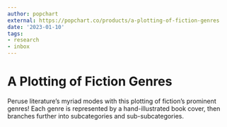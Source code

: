 ```yaml
---
author: popchart
external: https://popchart.co/products/a-plotting-of-fiction-genres
date: '2023-01-10'
tags:
- research
- inbox
---
```


# A Plotting of Fiction Genres

Peruse literature’s myriad modes with this plotting of fiction’s prominent genres! Each genre is represented by a hand-illustrated book cover, then branches further into subcategories and sub-subcategories.

